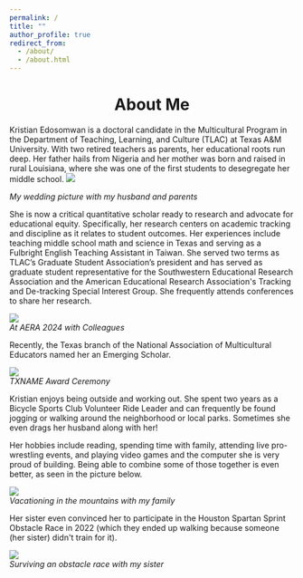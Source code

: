 ```yaml
---
permalink: /
title: ""
author_profile: true
redirect_from: 
  - /about/
  - /about.html
---
```


# <center>About Me<center>
Kristian Edosomwan is a doctoral candidate in the Multicultural Program in the Department of Teaching, Learning, and Culture (TLAC) at Texas A&M University. With two retired teachers as parents, her educational roots run deep. Her father hails from Nigeria and her mother was born and raised in rural Louisiana, where she was one of the first students to desegregate her middle school.
  <image src = "https://github.com/kedosomwan/kedosomwan.github.io/assets/172934087/61b5b73c-1585-4ee7-b570-510cb2f9ce84">
  <figcaption><em>My wedding picture with my husband and parents</em></figcaption>

She is now a critical quantitative scholar ready to research and advocate for educational equity. Specifically, her research centers on academic tracking and discipline as it relates to student outcomes. Her experiences include teaching middle school math and science in Texas and serving as a Fulbright English Teaching Assistant in Taiwan. She served two terms as TLAC’s Graduate Student Association’s president and has served as graduate student representative for the Southwestern Educational Research Association and the American Educational Research Association's Tracking and De-tracking Special Interest Group. She frequently attends conferences to share her research.

  <image src = "https://github.com/kedosomwan/kedosomwan.github.io/assets/172934087/1b603728-a94b-4ce7-941b-240ef579a678">
  <figcaption><em>At AERA 2024 with Colleagues</em></figcaption>


Recently, the Texas branch of the National Association of Multicultural Educators named her an Emerging Scholar.

  <image src = "https://github.com/kedosomwan/kedosomwan.github.io/assets/172934087/a231db5a-ddbc-4566-86cf-e36efcfb3f82">
  <figcaption><em>TXNAME Award Ceremony</em></figcaption>


Kristian enjoys being outside and working out. She spent two years as a Bicycle Sports Club Volunteer Ride Leader and can frequently be found jogging or walking around the neighborhood or local parks. Sometimes she even drags her husband along with her!

Her hobbies include reading, spending time with family, attending live pro-wrestling events, and playing video games and the computer she is very proud of building. Being able to combine some of those together is even better, as seen in the picture below.

  <image src = "https://github.com/kedosomwan/kedosomwan.github.io/assets/172934087/daf503c6-3403-49f2-b36e-8156b22d1fdd">
  <figcaption><em>Vacationing in the mountains with my family</em></figcaption>


Her sister even convinced her to participate in the Houston Spartan Sprint Obstacle Race in 2022 (which they ended up walking because someone (her sister) didn't train for it).

  <image src = "https://github.com/kedosomwan/kedosomwan.github.io/assets/172934087/1f2738c9-6f78-4396-9fc5-573c3ea1a968">
  <figcaption><em>Surviving an obstacle race with my sister</em></figcaption>
